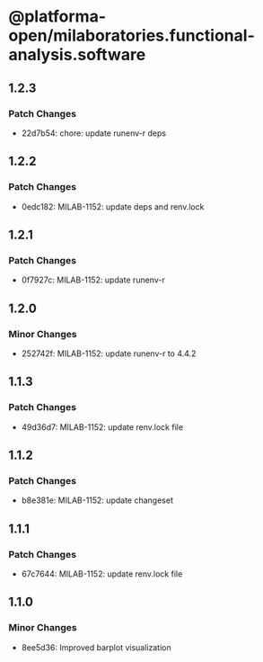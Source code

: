 # @platforma-open/milaboratories.functional-analysis.software

## 1.2.3

### Patch Changes

- 22d7b54: chore: update runenv-r deps

## 1.2.2

### Patch Changes

- 0edc182: MILAB-1152: update deps and renv.lock

## 1.2.1

### Patch Changes

- 0f7927c: MILAB-1152: update runenv-r

## 1.2.0

### Minor Changes

- 252742f: MILAB-1152: update runenv-r to 4.4.2

## 1.1.3

### Patch Changes

- 49d36d7: MILAB-1152: update renv.lock file

## 1.1.2

### Patch Changes

- b8e381e: MILAB-1152: update changeset

## 1.1.1

### Patch Changes

- 67c7644: MILAB-1152: update renv.lock file

## 1.1.0

### Minor Changes

- 8ee5d36: Improved barplot visualization
